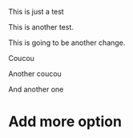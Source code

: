 This is just a test

This is another test.

This is going to be another change.

Coucou

Another coucou

And another one

# Add more option
